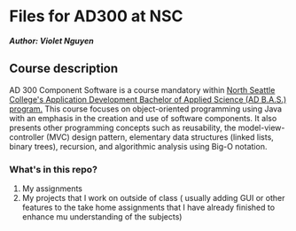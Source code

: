 # Files for AD300 at NSC
***Author: Violet Nguyen***

## Course description
AD 300 Component Software is a course mandatory within [North Seattle College's Application Development Bachelor of Applied Science (AD B.A.S.) program.](https://northseattle.edu/programs/application-development/application-development-bachelor-applied-science-bas-degree/curriculum#:~:text=Science%20Program%20Application-,Curriculum,-The%20Application%20Development)
This course focuses on object-oriented programming using Java with an emphasis in the creation and use of software components. It also presents other programming concepts such as reusability, the model-view-controller (MVC) design pattern, elementary data structures (linked lists, binary trees), recursion, and algorithmic analysis using Big-O notation.


### What's in this repo?
 1. My assignments
 2. My projects that I work on outside of class ( usually adding GUI or other features to the take home assignments that I have already finished to enhance mu understanding of the subjects)



